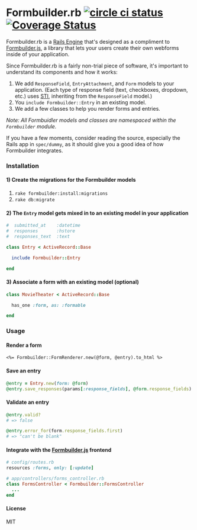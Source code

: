 Formbuilder.rb [![circle ci status](https://circleci.com/gh/dobtco/formbuilder-rb.png?circle-token=a769ad2fc81271bc1869b5e5a95053efa36b376f)](https://circleci.com/gh/dobtco/formbuilder-rb) <a href='https://coveralls.io/r/dobtco/formbuilder-rb'><img src='https://coveralls.io/repos/dobtco/formbuilder-rb/badge.png' alt='Coverage Status' /></a>
========

Formbuilder.rb is a [Rails Engine](http://edgeguides.rubyonrails.org/engines.html) that's designed as a compliment to [Formbuilder.js](https://github.com/dobtco/formbuilder), a library that lets your users create their own webforms inside of your application.

Since Formbuilder.rb is a fairly non-trial piece of software, it's important to understand its components and how it works:

1. We add `ResponseField`, `EntryAttachment`, and `Form` models to your application.  (Each type of response field (text, checkboxes, dropdown, etc.) uses [STI](blog.thirst.co/post/14885390861/rails-single-table-inheritance‎), inheriting from the `ResponseField` model.)
3. You `include Formbuilder::Entry` in an existing model.
4. We add a few classes to help you render forms and entries.

*Note: All Formbuidler models and classes are namespaced within the `Formbuilder` module.*

If you have a few moments, consider reading the source, especially the Rails app in `spec/dummy`, as it should give you a good idea of how Formbuilder integrates.

### Installation
#### 1) Create the migrations for the Formbuilder models
1. `rake formbuilder:install:migrations`
2. `rake db:migrate`

#### 2) The `Entry` model gets mixed in to an existing model in your application
```ruby
#  submitted_at    :datetime
#  responses       :hstore
#  responses_text  :text

class Entry < ActiveRecord::Base

  include Formbuilder::Entry

end
```

#### 3) Associate a form with an existing model (optional)
```ruby
class MovieTheater < ActiveRecord::Base

  has_one :form, as: :formable

end
```

### Usage

#### Render a form
```erb
<%= Formbuilder::FormRenderer.new(@form, @entry).to_html %>
```

#### Save an entry
```ruby
@entry = Entry.new(form: @form)
@entry.save_responses(params[:response_fields], @form.response_fields) # validates automatically
```

#### Validate an entry
```ruby
@entry.valid?
# => false

@entry.error_for(form.response_fields.first)
# => "can't be blank"
```

#### Integrate with the [Formbuilder.js](https://github.com/dobtco/formbuilder) frontend
```ruby
# config/routes.rb
resources :forms, only: [:update]

# app/controllers/forms_controller.rb
class FormsController < Formbuilder::FormsController
  ...
end
```

#### License

MIT
